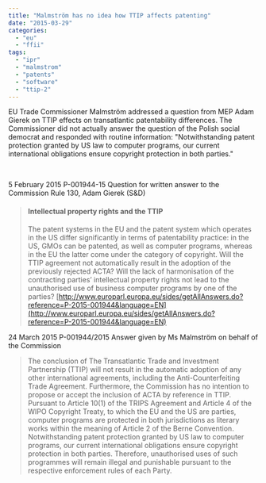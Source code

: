 ```yaml
---
title: "Malmström has no idea how TTIP affects patenting"
date: "2015-03-29"
categories: 
  - "eu"
  - "ffii"
tags: 
  - "ipr"
  - "malmstrom"
  - "patents"
  - "software"
  - "ttip-2"
---
```


EU Trade Commissioner Malmström addressed a question from MEP Adam Gierek on TTIP effects on transatlantic patentability differences. The Commissioner did not actually answer the question of the Polish social democrat and responded with routine information: "Notwithstanding patent protection granted by US law to computer programs, our current international obligations ensure copyright protection in both parties."

 

5 February 2015 P-001944-15 Question for written answer to the Commission Rule 130, Adam Gierek (S&D)

> #### Intellectual property rights and the TTIP
> 
> The patent systems in the EU and the patent system which operates in the US differ significantly in terms of patentability practice: in the US, GMOs can be patented, as well as computer programs, whereas in the EU the latter come under the category of copyright. Will the TTIP agreement not automatically result in the adoption of the previously rejected ACTA? Will the lack of harmonisation of the contracting parties’ intellectual property rights not lead to the unauthorised use of business computer programs by one of the parties? [http://www.europarl.europa.eu/sides/getAllAnswers.do?reference=P-2015-001944&language=EN](http://www.europarl.europa.eu/sides/getAllAnswers.do?reference=P-2015-001944&language=EN)

24 March 2015 P-001944/2015 Answer given by Ms Malmström on behalf of the Commission

> The conclusion of The Transatlantic Trade and Investment Partnership (TTIP) will not result in the automatic adoption of any other international agreements, including the Anti-Counterfeiting Trade Agreement. Furthermore, the Commission has no intention to propose or accept the inclusion of ACTA by reference in TTIP. Pursuant to Article 10(1) of the TRIPS Agreement and Article 4 of the WIPO Copyright Treaty, to which the EU and the US are parties, computer programs are protected in both jurisdictions as literary works within the meaning of Article 2 of the Berne Convention. Notwithstanding patent protection granted by US law to computer programs, our current international obligations ensure copyright protection in both parties. Therefore, unauthorised uses of such programmes will remain illegal and punishable pursuant to the respective enforcement rules of each Party.

